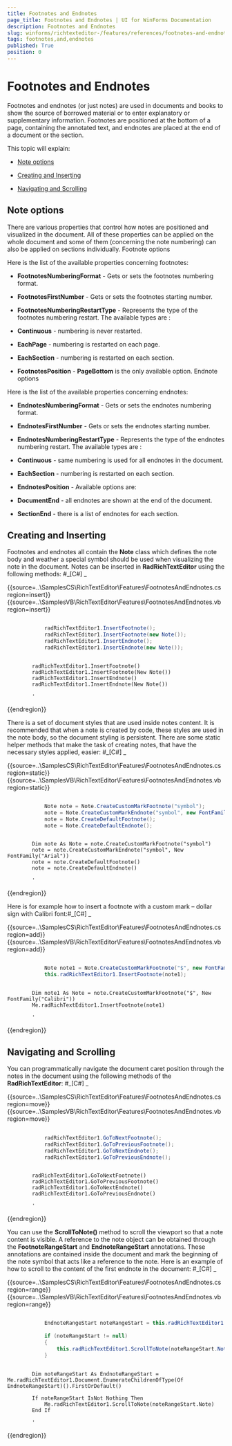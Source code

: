 ```yaml
---
title: Footnotes and Endnotes
page_title: Footnotes and Endnotes | UI for WinForms Documentation
description: Footnotes and Endnotes
slug: winforms/richtexteditor-/features/references/footnotes-and-endnotes
tags: footnotes,and,endnotes
published: True
position: 0
---
```


# Footnotes and Endnotes



Footnotes and endnotes (or just notes) are used in documents and books to show the source of borrowed material or to enter explanatory or
        supplementary information. Footnotes are positioned at the bottom of a page, containing the annotated text, and endnotes are placed at the end of a
        document or the section.
      

This topic will explain:

* [Note options](#note-options)

* [Creating and Inserting](#creating-and-inserting)

* [Navigating and Scrolling](#navigating-and-scrolling)

## Note options

There are various properties that control how notes are positioned and visualized in the document. All of these properties can be applied on the
          whole document and some of them (concerning the note numbering) can also be applied on sections individually.
        Footnote options

Here is the list of the available properties concerning footnotes:

* __FootnotesNumberingFormat__ - Gets or sets the footnotes numbering format.
              

* __FootnotesFirstNumber__ - Gets or sets the footnotes starting number.
              

* __FootnotesNumberingRestartType__ - Represents the type of the footnotes numbering restart. The available types are :
                

* __Continuous__ - numbering is never restarted.
                  

* __EachPage__ - numbering is restarted on each page.
                  

* __EachSection__ - numbering is restarted on each section.
                  

* __FootnotesPosition__ - __PageBottom__ is the only available option.
              Endnote options

Here is the list of the available properties concerning endnotes:

* __EndnotesNumberingFormat__ - Gets or sets the endnotes numbering format.
              

* __EndnotesFirstNumber__ - Gets or sets the endnotes starting number.
              

* __EndnotesNumberingRestartType__ - Represents the type of the endnotes numbering restart. The available types are :
                

* __Continuous__ - same numbering is used for all endnotes in the document.
                  

* __EachSection__ - numbering is restarted on each section.
                  

* __EndnotesPosition__ - Available options are:
                

* __DocumentEnd__ - all endnotes are shown at the end of the document.
                  

* __SectionEnd__ - there is a list of endnotes for each section.
                  

## Creating and Inserting

Footnotes and endnotes all contain the __Note__ class which defines the note body and weather a special symbol should be used when
          visualizing the note in the document. Notes can be inserted in __RadRichTextEditor__ using the following methods:
        #_[C#] _

	



{{source=..\SamplesCS\RichTextEditor\Features\FootnotesAndEndnotes.cs region=insert}} 
{{source=..\SamplesVB\RichTextEditor\Features\FootnotesAndEndnotes.vb region=insert}} 

````C#

            radRichTextEditor1.InsertFootnote();
            radRichTextEditor1.InsertFootnote(new Note());
            radRichTextEditor1.InsertEndnote();
            radRichTextEditor1.InsertEndnote(new Note());
````
````VB.NET

        radRichTextEditor1.InsertFootnote()
        radRichTextEditor1.InsertFootnote(New Note())
        radRichTextEditor1.InsertEndnote()
        radRichTextEditor1.InsertEndnote(New Note())

        '
````

{{endregion}} 




There is a set of document
          styles that are used inside notes content. It is recommended that when a note is created by code, these styles are used
          in the note body, so the document styling is persistent. There are some static helper methods that make the task of creating notes, that have the necessary
          styles applied, easier:
        #_[C#] _

	



{{source=..\SamplesCS\RichTextEditor\Features\FootnotesAndEndnotes.cs region=static}} 
{{source=..\SamplesVB\RichTextEditor\Features\FootnotesAndEndnotes.vb region=static}} 

````C#

            Note note = Note.CreateCustomMarkFootnote("symbol");
            note = Note.CreateCustomMarkEndnote("symbol", new FontFamily("Arial"));
            note = Note.CreateDefaultFootnote();
            note = Note.CreateDefaultEndnote();
````
````VB.NET

        Dim note As Note = note.CreateCustomMarkFootnote("symbol")
        note = note.CreateCustomMarkEndnote("symbol", New FontFamily("Arial"))
        note = note.CreateDefaultFootnote()
        note = note.CreateDefaultEndnote()

        '
````

{{endregion}} 




Here is for example how to insert a footnote with a custom mark – dollar sign with Calibri font:#_[C#] _

	



{{source=..\SamplesCS\RichTextEditor\Features\FootnotesAndEndnotes.cs region=add}} 
{{source=..\SamplesVB\RichTextEditor\Features\FootnotesAndEndnotes.vb region=add}} 

````C#

            Note note1 = Note.CreateCustomMarkFootnote("$", new FontFamily("Calibri"));
            this.radRichTextEditor1.InsertFootnote(note1);
````
````VB.NET

        Dim note1 As Note = note.CreateCustomMarkFootnote("$", New FontFamily("Calibri"))
        Me.radRichTextEditor1.InsertFootnote(note1)

        '
````

{{endregion}} 




## Navigating and Scrolling

You can programmatically navigate the document caret position through the notes in the document using the following methods of the
          __RadRichTextEditor__:
        #_[C#] _

	



{{source=..\SamplesCS\RichTextEditor\Features\FootnotesAndEndnotes.cs region=move}} 
{{source=..\SamplesVB\RichTextEditor\Features\FootnotesAndEndnotes.vb region=move}} 

````C#
            
            radRichTextEditor1.GoToNextFootnote();
            radRichTextEditor1.GoToPreviousFootnote();
            radRichTextEditor1.GoToNextEndnote();
            radRichTextEditor1.GoToPreviousEndnote();
````
````VB.NET

        radRichTextEditor1.GoToNextFootnote()
        radRichTextEditor1.GoToPreviousFootnote()
        radRichTextEditor1.GoToNextEndnote()
        radRichTextEditor1.GoToPreviousEndnote()

        '
````

{{endregion}} 




You can use the __ScrollToNote()__ method to scroll the viewport so that a note content is visible. A reference to the
          note object can be obtained through the __FootnoteRangeStart__ and __EndnoteRangeStart__ annotations.
          These annotations are contained inside the document and mark the beginning of the note symbol that acts like a reference to the note. Here is an
          example of how to scroll to the content of the first endnote in the document:
        #_[C#] _

	



{{source=..\SamplesCS\RichTextEditor\Features\FootnotesAndEndnotes.cs region=range}} 
{{source=..\SamplesVB\RichTextEditor\Features\FootnotesAndEndnotes.vb region=range}} 

````C#

            EndnoteRangeStart noteRangeStart = this.radRichTextEditor1.Document.EnumerateChildrenOfType<EndnoteRangeStart>().FirstOrDefault();
            
            if (noteRangeStart != null)
            {
                this.radRichTextEditor1.ScrollToNote(noteRangeStart.Note);
            }
````
````VB.NET

        Dim noteRangeStart As EndnoteRangeStart = Me.radRichTextEditor1.Document.EnumerateChildrenOfType(Of EndnoteRangeStart)().FirstOrDefault()

        If noteRangeStart IsNot Nothing Then
            Me.radRichTextEditor1.ScrollToNote(noteRangeStart.Note)
        End If

        '
````

{{endregion}} 



